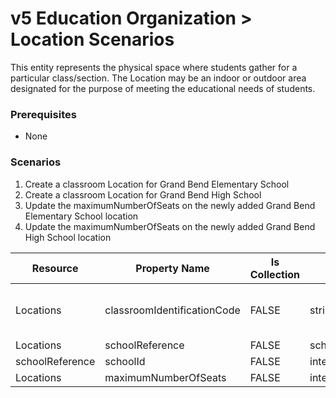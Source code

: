 # v5 Education Organization > Location Scenarios

This entity represents the physical space where students gather for a particular
class/section. The Location may be an indoor or outdoor area designated for the
purpose of meeting the educational needs of students.

### Prerequisites

* None

### Scenarios

1. Create a classroom Location for Grand Bend Elementary School
2. Create a classroom Location for Grand Bend High School
3. Update the maximumNumberOfSeats on the newly added Grand Bend Elementary
    School location
4. Update the maximumNumberOfSeats on the newly added Grand Bend High
    School location

| Resource | Property Name | Is Collection | Data Type | Required / Optional | Scenario 1  <br/>POST | Scenario 2  <br/>POST | Scenario 3  <br/>PUT | Scenario 4  <br/>PUT |
| --- | --- | --- | --- | --- | --- | --- | --- | --- |
| Locations | classroomIdentificationCode | FALSE | string | REQUIRED | \["501"  if possible  <br/>\| system value\] | \["901"  if possible  <br/>\| system value\] | \["501"  if possible  <br/>\| system value\] | \["901"  if possible  <br/>\| system value\] |
| Locations | schoolReference | FALSE | schoolReference | REQUIRED |     |     |     |     |
| schoolReference | schoolId | FALSE | integer | REQUIRED | 255901107 | 255901001 | 255901107 | 255901001 |
| Locations | maximumNumberOfSeats | FALSE | integer | REQUIRED | 22  | 22  | **20** | **18** |
